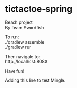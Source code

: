 tictactoe-spring
================

Beach project  
By Team Swordfish

To run:  
./gradlew assemble  
./gradlew run  
  
Then navigate to:  
http://localhost:8080  
  
Have fun!  

Adding this line to test Mingle.

